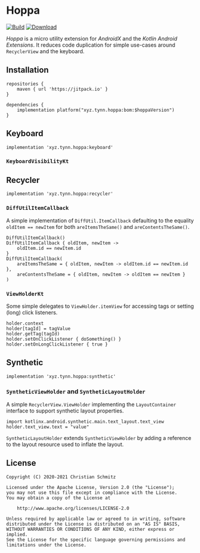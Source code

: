 # Hoppa
[![Build][build-shield]][build]
[![Download][download-shield]][download]

_Hoppa_ is a micro utility extension for _AndroidX_ and the _Kotlin Android Extensions_.
It reduces code duplication for simple use-cases around `RecyclerView` and the keyboard.

## Installation

    repositories {
        maven { url 'https://jitpack.io' }
    }

    dependencies {
        implementation platform("xyz.tynn.hoppa:bom:$hoppaVersion")
    }

## Keyboard

    implementation 'xyz.tynn.hoppa:keyboard'

### `KeyboardVisibilityKt`


## Recycler

    implementation 'xyz.tynn.hoppa:recycler'

### `DiffUtilItemCallback`

A simple implementation of `DiffUtil.ItemCallback` defaulting to the equality
`oldItem == newItem` for both `areItemsTheSame()` and `areContentsTheSame()`.

    DiffUtilItemCallback()
    DiffUtilItemCallback { oldItem, newItem ->
        oldItem.id == newItem.id
    }
    DiffUtilItemCallback(
        areItemsTheSame = { oldItem, newItem -> oldItem.id == newItem.id },
        areContentsTheSame = { oldItem, newItem -> oldItem == newItem }
    )

### `ViewHolderKt`

Some simple delegates to `ViewHolder.itemView` for accessing tags or setting
(long) click listeners.

    holder.context
    holder[tagId] = tagValue
    holder.getTag(tagId)
    holder.setOnClickListener { doSomething() }
    holder.setOnLongClickListener { true }


## Synthetic

    implementation 'xyz.tynn.hoppa:synthetic'

### `SyntheticViewHolder` and `SyntheticLayoutHolder`

A simple `RecyclerView.ViewHolder` implementing the `LayoutContainer` interface
to support synthetic layout properties.

    import kotlinx.android.synthetic.main.text_layout.text_view
    holder.text_view.text = "value"

`SyntheticLayoutHolder` extends `SyntheticViewHolder` by adding a reference to
the layout resource used to inflate the layout.


## License

    Copyright (C) 2020-2021 Christian Schmitz

    Licensed under the Apache License, Version 2.0 (the "License");
    you may not use this file except in compliance with the License.
    You may obtain a copy of the License at

        http://www.apache.org/licenses/LICENSE-2.0

    Unless required by applicable law or agreed to in writing, software
    distributed under the License is distributed on an "AS IS" BASIS,
    WITHOUT WARRANTIES OR CONDITIONS OF ANY KIND, either express or implied.
    See the License for the specific language governing permissions and
    limitations under the License.


  [build]: https://github.com/tynn-xyz/Hoppa/actions
  [build-shield]: https://img.shields.io/github/workflow/status/tynn-xyz/Hoppa/Build
  [download]: https://jitpack.io/#xyz.tynn/hoppa
  [download-shield]: https://jitpack.io/v/xyz.tynn/hoppa.svg
